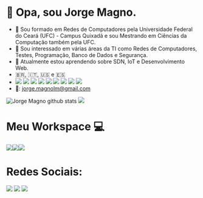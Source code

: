 # 👋 Opa, sou Jorge Magno.
- :book: Sou formado em Redes de Computadores pela Universidade Federal do Ceará (UFC) - Campus Quixadá e sou Mestrando em Ciências da Computação também pela UFC.
- 👀 Sou interessado em várias áreas da TI como Redes de Computadores, Testes, Programação, Banco de Dados e Segurança.
- 🌱 Atualmente estou aprendendo sobre SDN, IoT e Desenvolvimento Web.
- 🇧🇷, :it:, :us: e :es:
- <img src="https://img.shields.io/badge/Python-FFD43B?style=for-the-badge&logo=python&logoColor=darkgreen "/> <img src="https://img.shields.io/badge/Java-ED8B00?style=for-the-badge&logo=java&logoColor=white" /> <img src="https://img.shields.io/badge/C%2B%2B-00599C?style=for-the-badge&logo=c%2B%2B&logoColor=white" /> <img src="https://img.shields.io/badge/MySQL-00000F?style=for-the-badge&logo=mysql&logoColor=white" /> <img src="https://img.shields.io/badge/Shell_Script-121011?style=for-the-badge&logo=gnu-bash&logoColor=white" /> <img src="https://img.shields.io/badge/LaTeX-47A141?style=for-the-badge&logo=LaTeX&logoColor=white" /> <img src="https://img.shields.io/badge/R-276DC3?style=for-the-badge&logo=r&logoColor=white" /> <img src="https://img.shields.io/badge/Jupyter-F37626.svg?&style=for-the-badge&logo=Jupyter&logoColor=white" /> <img src="https://img.shields.io/badge/Git-F05032?style=for-the-badge&logo=git&logoColor=white" />
- :e-mail:: jorge.magnolm@gmail.com


![Jorge Magno github stats](https://github-readme-stats.vercel.app/api?username=JorgeMagno&show_icons=true&theme=radical)
<img src="https://github-readme-stats.vercel.app/api/top-langs/?username=JorgeMagno&show_icons=true&theme=radical" />


# Meu Workspace :computer:
<img src="https://img.shields.io/badge/Ubuntu-E95420?style=for-the-badge&logo=ubuntu&logoColor=white" /><img src="https://img.shields.io/badge/Intel-Core_i7_10th-0071C5?style=for-the-badge&logo=intel&logoColor=white" /><img src="https://camo.githubusercontent.com/c65b6027e093f1170019309c575123328cd6824d11aa154464aea649f4f71d6c/68747470733a2f2f696d672e736869656c64732e696f2f62616467652f52414d2d313647422d2532333030373143352e7376673f267374796c653d666f722d7468652d6261646765266c6f676f436f6c6f723d7768697465" />

# Redes Sociais: 

[<img src="https://img.shields.io/badge/linkedin-%230077B5.svg?&style=for-the-badge&logo=linkedin&logoColor=white" />](https://www.linkedin.com/in/jorge-magno-lopes-moraes-381a19174/) 
[<img src = "https://img.shields.io/badge/instagram-%23E4405F.svg?&style=for-the-badge&logo=instagram&logoColor=white">](https://www.instagram.com/jorgepierrot/?hl=pt-br) 
[<img src = "https://img.shields.io/badge/facebook-%231877F2.svg?&style=for-the-badge&logo=facebook&logoColor=white">](https://www.facebook.com/jorge.magno.7)
